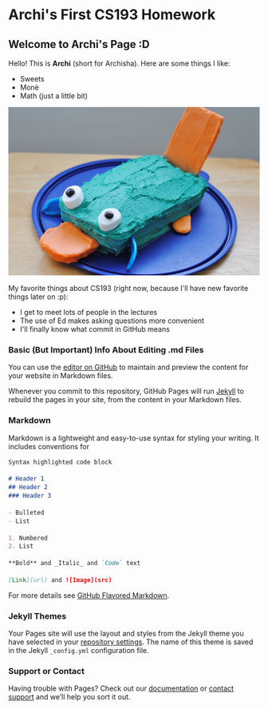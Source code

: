 # Archi's First CS193 Homework

## Welcome to Archi's Page :D

Hello! This is **Archi** (short for Archisha). Here are some things I like:
- Sweets
- Monè
- Math (just a little bit)

![Perry the Platysus](./perry_platysus.jpg)

My favorite things about CS193 (right now, because I'll have new favorite things later on :p):
- I get to meet lots of people in the lectures
- The use of Ed makes asking questions more convenient
- I'll finally know what commit in GitHub means

### Basic (But Important) Info About Editing .md Files

You can use the [editor on GitHub](https://github.com/kalutes/CS193_Fall18_Lab1/edit/master/index.md) to maintain and preview the content for your website in Markdown files.

Whenever you commit to this repository, GitHub Pages will run [Jekyll](https://jekyllrb.com/) to rebuild the pages in your site, from the content in your Markdown files.

### Markdown

Markdown is a lightweight and easy-to-use syntax for styling your writing. It includes conventions for

```markdown
Syntax highlighted code block

# Header 1
## Header 2
### Header 3

- Bulleted
- List

1. Numbered
2. List

**Bold** and _Italic_ and `Code` text

[Link](url) and ![Image](src)
```

For more details see [GitHub Flavored Markdown](https://guides.github.com/features/mastering-markdown/).

### Jekyll Themes

Your Pages site will use the layout and styles from the Jekyll theme you have selected in your [repository settings](https://github.com/kalutes/CS193_Fall18_Lab1/settings). The name of this theme is saved in the Jekyll `_config.yml` configuration file.

### Support or Contact

Having trouble with Pages? Check out our [documentation](https://help.github.com/categories/github-pages-basics/) or [contact support](https://github.com/contact) and we’ll help you sort it out.
